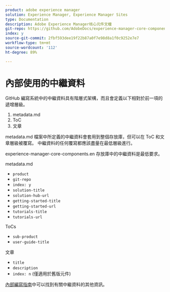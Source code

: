 ```yaml
---
product: adobe experience manager
solution: Experience Manager, Experience Manager Sites
type: Documentation
description: Adobe Experience Manager核心元件文檔
git-repo: https://github.com/AdobeDocs/experience-manager-core-components.zh-Hant
index: y
source-git-commit: 2fbf593dee19f22b87a0f7e98d8a1f0c9252e7e7
workflow-type: tm+mt
source-wordcount: '112'
ht-degree: 89%

---
```



# 內部使用的中繼資料

GitHub 編寫系統中的中繼資料具有階層式架構，而且會定義以下相對於前一項的遞增層級。

1. metadata.md
1. ToC
1. 文章

metadata.md 檔案中所定義的中繼資料會套用到整個存放庫，但可以在 ToC 和文章層級被覆寫。 中繼資料的任何覆寫都應該盡量在最低層級進行。

experience-manager-core-components.en 存放庫中的中繼資料是最低要求。

metadata.md

* `product`
* `git-repo`
* `index: y`
* `solution-title`
* `solution-hub-url`
* `getting-started-title`
* `getting-started-url`
* `tutorials-title`
* `tutorials-url`

ToCs

* `sub-product`
* `user-guide-title`

文章

* `title`
* `description`
* `index: n` (僅適用於舊版元件)

[內部編寫指南](https://experienceleague.adobe.com/docs/authoring-guide-exl/using/authoring/features/metadata.html?lang=zh-Hant#solution)中可以找到有關中繼資料的其他資訊。
